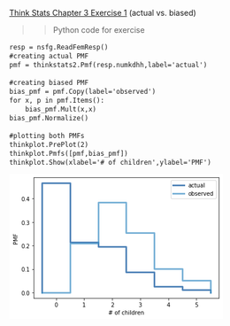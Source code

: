 [Think Stats Chapter 3 Exercise 1](http://greenteapress.com/thinkstats2/html/thinkstats2004.html#toc31) (actual vs. biased)

>> Python code for exercise

    resp = nsfg.ReadFemResp()
    #creating actual PMF
    pmf = thinkstats2.Pmf(resp.numkdhh,label='actual')

    #creating biased PMF
    bias_pmf = pmf.Copy(label='observed')
    for x, p in pmf.Items():
        bias_pmf.Mult(x,x)
    bias_pmf.Normalize()

    #plotting both PMFs
    thinkplot.PrePlot(2)
    thinkplot.Pmfs([pmf,bias_pmf])
    thinkplot.Show(xlabel='# of children',ylabel='PMF')

![PMF histogram](https://github.com/enndy6285/dsp/blob/master/img/2-01%20exercise.png)
